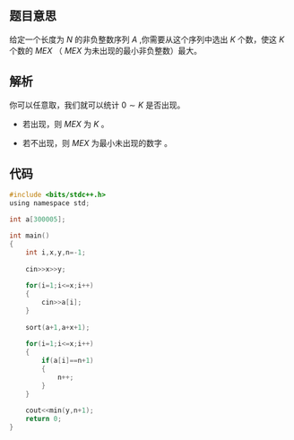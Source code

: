 ## 题目意思

给定一个长度为 $N$ 的非负整数序列 $A$ ,你需要从这个序列中选出 $K$ 个数，使这 $K$ 个数的 $MEX$ （ $MEX$ 为未出现的最小非负整数）最大。

## 解析

你可以任意取，我们就可以统计 $0 \sim K$ 是否出现。

- 若出现，则 $MEX$ 为 $K$ 。

- 若不出现，则 $MEX$ 为最小未出现的数字 。

## 代码

```c
#include <bits/stdc++.h>
using namespace std;

int a[300005];

int main()
{
	int i,x,y,n=-1;
	
    cin>>x>>y;
    
    for(i=1;i<=x;i++)
	{
		cin>>a[i];
	} 
	
    sort(a+1,a+x+1);
    
    for(i=1;i<=x;i++)
	{
		if(a[i]==n+1)
		{
			n++;
		}
	} 
	
    cout<<min(y,n+1);
    return 0;
}
```
